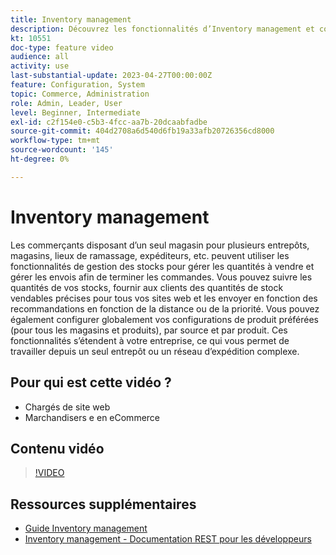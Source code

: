 ```yaml
---
title: Inventory management
description: Découvrez les fonctionnalités d’Inventory management et comment les utiliser pour travailler depuis un seul entrepôt ou un réseau d’expédition complexe.
kt: 10551
doc-type: feature video
audience: all
activity: use
last-substantial-update: 2023-04-27T00:00:00Z
feature: Configuration, System
topic: Commerce, Administration
role: Admin, Leader, User
level: Beginner, Intermediate
exl-id: c2f154e0-c5b3-4fcc-aa7b-20dcaabfadbe
source-git-commit: 404d2708a6d540d6fb19a33afb20726356cd8000
workflow-type: tm+mt
source-wordcount: '145'
ht-degree: 0%

---
```


# Inventory management

Les commerçants disposant d’un seul magasin pour plusieurs entrepôts, magasins, lieux de ramassage, expéditeurs, etc. peuvent utiliser les fonctionnalités de gestion des stocks pour gérer les quantités à vendre et gérer les envois afin de terminer les commandes. Vous pouvez suivre les quantités de vos stocks, fournir aux clients des quantités de stock vendables précises pour tous vos sites web et les envoyer en fonction des recommandations en fonction de la distance ou de la priorité. Vous pouvez également configurer globalement vos configurations de produit préférées (pour tous les magasins et produits), par source et par produit. Ces fonctionnalités s’étendent à votre entreprise, ce qui vous permet de travailler depuis un seul entrepôt ou un réseau d’expédition complexe.

## Pour qui est cette vidéo ?

- Chargés de site web
- Marchandisers e en eCommerce

## Contenu vidéo

>[!VIDEO](https://video.tv.adobe.com/v/343748?quality=12&learn=on)

## Ressources supplémentaires

- [Guide Inventory management](https://experienceleague.adobe.com/docs/commerce-admin/inventory/introduction.html)
- [Inventory management - Documentation REST pour les développeurs](https://developer.adobe.com/commerce/webapi/rest/inventory/)
